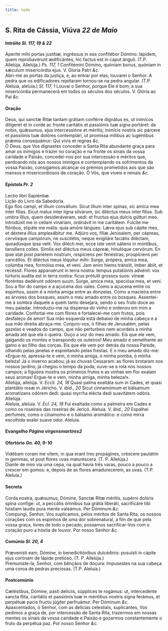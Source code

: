 ```yaml
---
title: todo
---
```

<h2 class="text-center">S. Rita de Cássia, Viúva <em>22 de Maio</em></h2>

<h4 class="text-center">Intróito <em>Sl. 117, 19 & 22</em></h4>
<div class="container-fluid">
<div class="row">
<div class="dropcap text-justify">
Aperíte mihi portas justítiæ, ingréssus in eas confitébor Dómino: lápidem, quem reprobavérunt ædificántes, hic factus est in caput ánguli. (T.P. Allelúja, Allelúja.) <em>Ps. 117, 1</em> Confitémini Dómino, quóniam bonus, quóniam in sǽculum misericórdia ejus.
V. Gloria Patri <em>&c.</em>
</div>
<div class="dropcap text-justify">
Abri-me as portas da justiça, e, ao entrar por elas, louvarei o Senhor. A pedra que os edificadores rejeitaram tornou-se na pedra angular. (T.P. Aleluia, aleluia.) <em>Sl. 117, 1</em> Louvai o Senhor, porque Ele é bom; a sua misericórdia permanecerá em todos os séculos dos séculos.
V. Glória ao Pai <em>&c.</em>
</div>
</div>
</div>

<h4 class="text-center">Oração</h4>
<div class="container-fluid">
<div class="row">
<div class="dropcap text-justify">
Deus, qui sanctæ Ritæ tantam grátiam conférre dignátus es, ut inimícos dilígeret et in corde ac fronte caritátis et passiónis tuæ signa portáret: da nobis, quǽsumus, ejus intercessióne et méritis; inimícis nostris sic párcere et passiónis tuæ dolóres contemplári, ut promíssa mítibus ac lugéntibus prǽmia consequámur: Qui vivis et regnas <em>&c.</em>
</div>
<div class="dropcap text-justify">
Ó Deus, que Vos dignastes conceder a Santa Rita abundante graça para amar os inimigos e trazer no coração e na fronte os sinais da vossa caridade e Paixão, concedei-nos por sua intercessão e méritos que, perdoando nós aos nossos inimigos e contemplando os sofrimentos da vossa Paixão, consigamos alcançar os prémios prometidos aos que são mansos e misericordiosos de coração. Ó Vós, que viveis e reinais <em>&c.</em>
</div>
</div>
</div>

<h4 class="text-center">Epístola <em>Pr. 2</em></h4>
<div class="container-fluid">
<div class="row">
<div class="text-justify">
Lectio libri Sapiéntiæ.
</div>
<div class="text-justify">
Lição do Livro da Sabedoria.
</div>
<div class="dropcap text-justify">
Ego flos campi, et lílium conválium. Sicut lílium inter spinas, sic amíca mea inter fílias. Sicut malus inter ligna silvárum, sic diléctus meus inter fílios. Sub umbra illíus, quem desideráveram, sedi: et fructus ejus dulcis gútturi meo. Introdúxit me in cellam vináriam, ordinávit in me caritátem. Fulcíte me flóribus, stipáte me malis: quia amóre lángueo. Læva ejus sub cápite meo, et déxtera illíus amplexábitur me. Adjúro vos, fíliæ Jerúsalem, per cápreas, cervósque campórum, ne suscitétis, neque evigiláre faciátis diléctam, quoadúsque ipsa velit. Vox dilécti mei, ecce iste venit sáliens in móntibus, tansíliens colles. Símilis est diléctus meus cápreæ, hinulóque cervórum. En ipse stat post paríetem nostrum, respíciens per fenéstras, prospíciens per cancéllos. Et diléctus meus lóquitur mihi: Surge, própera, amíca mea, colúmba mea, formóisa mea, et veni. Jam enim hiems tránsiit, imber ábiit, et recéssit. Flores apparuérunt in terra nostra: tempus putatiónis advénit: vox túrturis audíta est in terra nostra: ficus prótulit grossos suos: víneæ floréntes dedérunt odórem suum. Surge, amíca mea, speciósa mea, et veni.
</div>
<div class="dropcap text-justify">
Sou a flor do campo e a açucena dos vales. Como a açucena entre os espinhos, assim é a minha amiga entre as donzelas. Como a macieira entre as árvores dos bosques, assim o meu amado entre os bosques. Assentei-me à sombra daquele a quem tanto desejara, sendo o seu fruto doce ao meu paladar. Introduziu-me na dispensa do vinho e ordenou em mim a caridade. Confortai-me com flores e fortalecei-me com frutos, pois desfaleço de amor! Sua mão esquerda está debaixo de minha cabeça e a sua mão direita abraça-me. Conjuro-vos, ó filhas de Jerusalém, pelas gazelas e veados do campo, que não perturbeis nem acordeis a minha amada até que ela o queira. Ouço a voz do meu amado. Eis que ele vem, galgando os montes e transpondo os outeiros! Meu amado é semelhante ao gamo e ao filho das corças. Eis que ele vem por detrás da nossa Parede, olhando pelas janelas e espreitando pelas frestas. E o meu amado diz-me: «Ergue-te, apressa-te e vem, ó minha amiga, ó minha pomba, ó minha beleza! Já o inverno acabou; já as chuvas Cessaram: as flores brotaram nos nossos jardins; já chegou o tempo da poda; ouve-se a rola nos nossos campos; a figueira mostra os primeiros frutos e as vinhas em flor exalam seus aromas! Ergue-te e vem, minha amiga, minha beleza!».
</div>
</div>
</div>

<div class="container-fluid">
<div class="row">
<div class="text-justify">
Allelúja, allelúja. V. <em>Eccli. 24, 18</em> Quasi palma exaltáta sum in Cades, et quasi plantátio rosæ in Jéricho. V. <em>ibid., 20</em> Sicut cinnamómum et bálsamum aromatízans odórem dedi: quasi myrrha elécta dedi suavitátem odóris. Allelúja.
</div>
<div class="text-justify">
Aleluia, aleluia. V. <em>Ecl. 24, 18</em> Fui exaltada como a palmeira em Cades e como os roseirais das roseiras de Jericó. Aleluia. V. <em>ibid., 20</em> Espalhei perfumes, como o cinamomo e o bálsamo aromático: e como mirra escolhida exalei suave odor. Aleluia.
</div>
</div>
</div>

<h4 class="text-center">Evangelho <em>Página virgensmartires2</em></h4>

<h4 class="text-center">Ofertório <em>Gn. 40, 9-10</em></h4>
<div class="container-fluid">
<div class="row">
<div class="dropcap text-justify">
Vidébam coram me vitem, in qua erant tres propágines, créscere paulátim in gemmas, et post flores uvas maturéscera. (T. P. Allelúja.)
</div>
<div class="dropcap text-justify">
Diante de mim via uma cepa, na qual havia três varas, pouco a pouco a crescer em gomos: e, depois de as flores amadurecerem, as uvas. (T.P. Aleluia.)
</div>
</div>
</div>

<h4 class="text-center">Secreta</h4>
<div class="container-fluid">
<div class="row">
<div class="dropcap text-justify">
Corda nostra, quǽsumus, Dómine, Sanctæ Ritæ méritis, supérni dolóris spina confíge: ut, a peccátis ómnibus tua grátia liberáti, sacrificáre tibi hóstiam laudis pura mente valeámus. Per Dóminum <em>&c.</em>
</div>
<div class="dropcap text-justify">
Compungi, Senhor, Vos suplicamos, pelos méritos de Santa Rita, os nossos corações com os espinhos de uma dor sobrenatural, a fim de que pela vossa graça, livres de todo o pecado, possamos sacrificar-Vos com o coração puro a hóstia de louvor. Por nosso Senhor <em>&c.</em>
</div>
</div>
</div>

<h4 class="text-center">Comúnio <em>Sl. 20, 4</em></h4>
<div class="container-fluid">
<div class="row">
<div class="dropcap text-justify">
Prævenísti eam, Dómine, in benedictiónibus dulcédinis: posuísti in cápite ejus corónam de lápide pretióso. (T. P. Allelúja.)
</div>
<div class="dropcap text-justify">
Premuniste-la, Senhor, com bênçãos de doçura: Impusestes na sua cabeça uma coroa de pedras preciosas. (T.P. Aleluia.)
</div>
</div>
</div>

<h4 class="text-center">Postcomúnio</h4>
<div class="container-fluid">
<div class="row">
<div class="dropcap text-justify">
Cæléstibus, Dómine, pasti delíciis, súpplices te rogámus: ut, intercedénte sancta Rita, caritátis et passiónis tuæ in méntibus nostris signa ferámus, et perpétuæ pacis fructu júgiter perfruámur. Per Dóminum <em>&c.</em>
</div>
<div class="dropcap text-justify">
Apascentados, ó Senhor, com as delícias celestiais, suplicantes, Vos pedimos a graça de, por intercessão de Santa Rita, trazermos em nossas mentes os sinais da vossa caridade e Paixão e gozarmos constantemente o fruto da perpétua paz. Por nosso Senhor <em>&c.</em>
</div>
</div>
</div>
